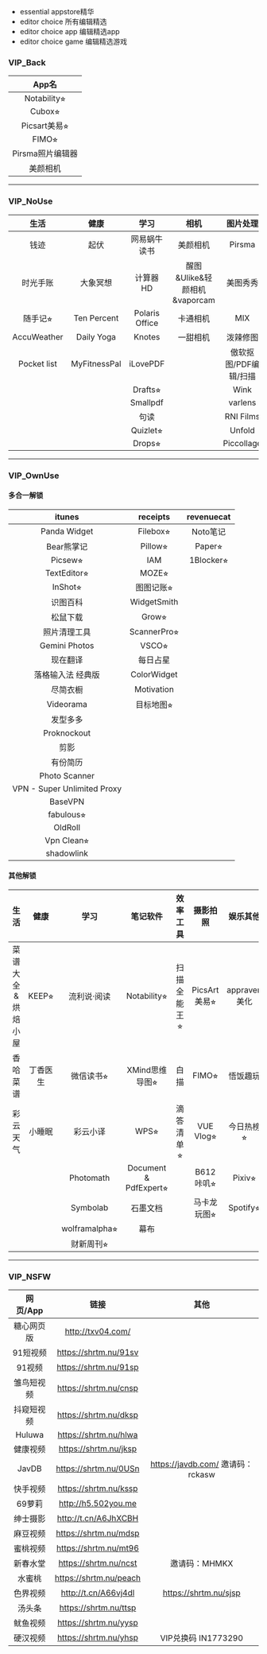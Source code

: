 - essential appstore精华
- editor choice 所有编辑精选
- editor choice app 编辑精选app
- editor choice game 编辑精选游戏

### VIP_Back

|      App名       |
| :--------------: |
|   Notability⭐︎    |
|      Cubox⭐︎      |
|   Picsart美易⭐︎   |
|      FIMO⭐︎       |
| Pirsma照片编辑器 |
|     美颜相机     |

---
### VIP_NoUse
|    生活     |     健康     |      学习      |             相机             |       图片处理        | 系统工具  | 娱乐其他 |
| :---------: | :----------: | :------------: | :--------------------------: | :-------------------: | :-------: | :------: |
|    钱迹     |     起伏     |  网易蜗牛读书  |           美颜相机           |        Pirsma         | 布丁鎖屏  | 七猫小说 |
|  时光手账   |   大象冥想   |    计算器HD    | 醒图&Ulike&轻颜相机&vaporcam |       美图秀秀        | WallCraft |  Lake⭐︎   |
|   随手记⭐︎   | Ten Percent  | Polaris Office |           卡通相机           |          MIX          |  Cutisan  | Nebula⭐︎  |
| AccuWeather |  Daily Yoga  |     Knotes     |           一甜相机           |       泼辣修图        |  拦截100  |          |
| Pocket list | MyFitnessPal |    iLovePDF    |                              | 傲软抠图/PDF编辑/扫描 |           |          |
|             |              |    Drafts⭐︎     |                              |         Wink          |           |          |
|             |              |    Smallpdf    |                              |        varlens        |           |          |
|             |              |      句读      |                              |       RNI Films       |           |          |
|             |              |    Quizlet⭐︎    |                              |        Unfold         |           |          |
|             |              |     Drops⭐︎     |                              |      Piccollage       |           |          |



---
### VIP_OwnUse
#### 多合一解锁
|           itunes            |  receipts   | revenuecat |
| :-------------------------: | :---------: | :--------: |
|        Panda Widget         |  Filebox⭐︎   |  Noto笔记  |
|         Bear熊掌记          |   Pillow⭐︎   |   Paper⭐︎   |
|           Picsew⭐︎           |     IAM     | 1Blocker⭐︎  |
|         TextEditor⭐︎         |    MOZE⭐︎    |            |
|           InShot⭐︎           |  图图记账⭐︎  |            |
|          识图百科           | WidgetSmith |            |
|          松鼠下载           |    Grow⭐︎    |            |
|        照片清理工具         | ScannerPro⭐︎ |            |
|        Gemini Photos        |    VSCO⭐︎    |            |
|          现在翻译           |  每日占星   |            |
|      落格输入法 经典版      | ColorWidget |            |
|          尽简衣橱           | Motivation  |            |
|          Videorama          |  目标地图⭐︎  |            |
|          发型多多           |             |            |
|         Proknockout         |             |            |
|            剪影             |             |            |
|          有份简历           |             |            |
|        Photo Scanner        |             |            |
| VPN - Super Unlimited Proxy |             |            |
|           BaseVPN           |             |            |
|          fabulous⭐︎          |             |            |
|           OldRoll           |             |            |
|         Vpn Clean⭐︎          |             |            |
|         shadowlink          |             |            |

#### 其他解锁

|       生活        |   健康   |     学习      |       笔记软件        |  效率工具   |   摄影拍照   |   娱乐其他   |   系统工具   |
| :---------------: | :------: | :-----------: | :-------------------: | :---------: | :----------: | :----------: | :----------: |
| 菜谱大全&烘焙小屋 |  KEEP⭐︎   |  流利说·阅读  |      Notability⭐︎      | 扫描全能王⭐︎ | PicsArt美易⭐︎ | appraven美化 |    迅雷⭐︎     |
|     香哈菜谱      | 丁香医生 |   微信读书⭐︎   |    XMind思维导图⭐︎     |    白描     |    FIMO⭐︎     |   悟饭趣玩   |   Hyperweb   |
|     彩云天气      |  小睡眠  |   彩云小译    |         WPS⭐︎          |  滴答清单⭐︎  |  VUE Vlog⭐︎   |  今日热榜⭐︎   |    Emby⭐︎     |
|                   |          |   Photomath   | Document & PdfExpert⭐︎ |             |  B612咔叽⭐︎   |    Pixiv⭐︎    | 音频剪辑提取 |
|                   |          |   Symbolab    |       石墨文档        |             | 马卡龙玩图⭐︎  |   Spotify⭐︎   |              |
|                   |          | wolframalpha⭐︎ |         幕布          |             |              |              |              |
|                   |          |   财新周刊⭐︎   |                       |             |              |              |              |



---
### VIP_NSFW

|  网页/App  |          链接          |                其他                |
| :--------: | :--------------------: | :--------------------------------: |
| 糖心网页版 |   http://txv04.com/    |                                    |
|  91短视频  | https://shrtm.nu/91sv  |                                    |
|   91视频   | https://shrtm.nu/91sp  |                                    |
| 雏鸟短视频 | https://shrtm.nu/cnsp  |                                    |
| 抖窥短视频 | https://shrtm.nu/dksp  |                                    |
|   Huluwa   | https://shrtm.nu/hlwa  |                                    |
|  健康视频  | https://shrtm.nu/jksp  |                                    |
|   JavDB    | https://shrtm.nu/0USn  | https://javdb.com/  邀请码：rckasw |
|  快手视频  | https://shrtm.nu/kssp  |                                    |
|   69萝莉   |  http://h5.502you.me   |                                    |
|  绅士摄影  |  http://t.cn/A6JhXCBH  |                                    |
|  麻豆视频  | https://shrtm.nu/mdsp  |                                    |
|  蜜桃视频  | https://shrtm.nu/mt96  |                                    |
|  新春水堂  | https://shrtm.nu/ncst  |           邀请码：MHMKX            |
|   水蜜桃   | https://shrtm.nu/peach |                                    |
|  色界视频  |  http://t.cn/A66vj4dl  |       https://shrtm.nu/sjsp        |
|   汤头条   | https://shrtm.nu/ttsp  |                                    |
|  鱿鱼视频  | https://shrtm.nu/yysp  |                                    |
|  硬汉视频  | https://shrtm.nu/yhsp  |        VIP兑换码 IN1773290         |

